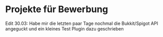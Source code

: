 # Projekte für Bewerbung
Edit 30.03: Habe mir die letzten paar Tage nochmal die Bukkit/Spigot API angeguckt und ein kleines Test Plugin dazu geschrieben
